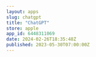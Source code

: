 ```yaml
---
layout: apps
slug: chatgpt
title: "ChatGPT"
store: apple
app_id: 6448311069
date: 2024-02-26T18:35:48Z
published: 2023-05-30T07:00:00Z
---
```

